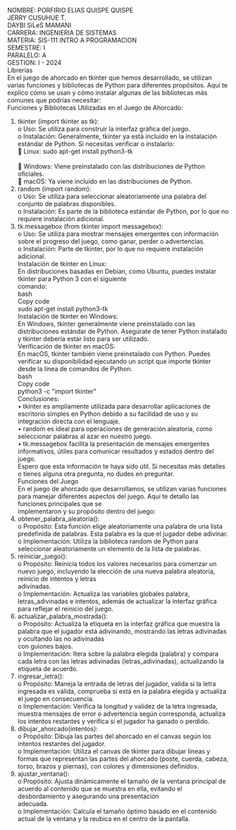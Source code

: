 NOMBRE: 		PORFIRIO ELIAS QUISPE QUISPE<br>
JERRY CUSUHUE T.<br>
DAYBI SiLeS MAMANI <br>
CARRERA: 	INGENIERIA DE SISTEMAS<br>
MATERIA:		SIS-111 INTRO A PROGRAMACION<br>
SEMESTRE:	 I <br>
PARALELO:	 A<br>
GESTION: 		I - 2024<br>
 Librerías<br>
En el juego de ahorcado en tkinter que hemos desarrollado, se utilizan varias funciones y bibliotecas de Python para diferentes propósitos. Aquí te explico cómo se usan y cómo instalar algunas de las bibliotecas más comunes que podrías necesitar:<br>
Funciones y Bibliotecas Utilizadas en el Juego de Ahorcado:<br>
1.	tkinter (import tkinter as tk):<br>
o	Uso: Se utiliza para construir la interfaz gráfica del juego.<br>
o	Instalación: Generalmente, tkinter ya está incluido en la instalación estándar de Python. Si necesitas verificar o instalarlo:<br>
	Linux: sudo apt-get install python3-tk<br><br>
	Windows: Viene preinstalado con las distribuciones de Python oficiales.<br>
	macOS: Ya viene incluido en las distribuciones de Python.<br>
2.	random (import random):<br>
o	Uso: Se utiliza para seleccionar aleatoriamente una palabra del conjunto de palabras disponibles.<br>
o	Instalación: Es parte de la biblioteca estándar de Python, por lo que no requiere instalación adicional.<br>
3.	tk.messagebox (from tkinter import messagebox):<br>
o	Uso: Se utiliza para mostrar mensajes emergentes con información sobre el progreso del juego, como ganar, perder o advertencias.<br>
o	Instalación: Parte de tkinter, por lo que no requiere instalación adicional.<br>
Instalación de tkinter en Linux:<br>
En distribuciones basadas en Debian, como Ubuntu, puedes instalar tkinter para Python 3 con el siguiente <br>comando:<br>
bash<br>
Copy code<br>
sudo apt-get install python3-tk<br>
Instalación de tkinter en Windows:<br>
En Windows, tkinter generalmente viene preinstalado con las distribuciones estándar de Python. Asegúrate de tener Python instalado y tkinter debería estar listo para ser utilizado.<br>
Verificación de tkinter en macOS:<br>
En macOS, tkinter también viene preinstalado con Python. Puedes verificar su disponibilidad ejecutando un script que importe tkinter desde la línea de comandos de Python.<br>
bash<br>
Copy code<br>
python3 -c "import tkinter"<br>
Conclusiones:<br>
•	tkinter es ampliamente utilizada para desarrollar aplicaciones de escritorio simples en Python debido a su facilidad de uso y su integración directa con el lenguaje.<br>
•	random es ideal para operaciones de generación aleatoria, como seleccionar palabras al azar en nuestro juego.<br>
•	tk.messagebox facilita la presentación de mensajes emergentes informativos, útiles para comunicar resultados y estados dentro del juego.<br>
Espero que esta información te haya sido útil. Si necesitas más detalles o tienes alguna otra pregunta, no dudes en preguntar.<br>
Funciones del Juego<br>
En el juego de ahorcado que desarrollamos, se utilizan varias funciones para manejar diferentes aspectos del juego. Aquí te detallo las funciones principales que se <br>implementaron y su propósito dentro del juego:<br>
1.	obtener_palabra_aleatoria():<br>
o	Propósito: Esta función elige aleatoriamente una palabra de una lista predefinida de palabras. Esta palabra es la que el jugador debe adivinar.<br>
o	Implementación: Utiliza la biblioteca random de Python para seleccionar aleatoriamente un elemento de la lista de palabras.<br>
2.	reiniciar_juego():<br>
o	Propósito: Reinicia todos los valores necesarios para comenzar un nuevo juego, incluyendo la elección de una nueva palabra aleatoria, reinicio de intentos y letras <br>adivinadas.<br>
o	Implementación: Actualiza las variables globales palabra, letras_adivinadas e intentos, además de actualizar la interfaz gráfica para reflejar el reinicio del juego.<br>
3.	actualizar_palabra_mostrada():<br>
o	Propósito: Actualiza la etiqueta en la interfaz gráfica que muestra la palabra que el jugador está adivinando, mostrando las letras adivinadas y ocultando las no adivinadas <br>con guiones bajos.<br>
o	Implementación: Itera sobre la palabra elegida (palabra) y compara cada letra con las letras adivinadas (letras_adivinadas), actualizando la etiqueta de acuerdo.<br>
4.	ingresar_letra():<br>
o	Propósito: Maneja la entrada de letras del jugador, valida si la letra ingresada es válida, comprueba si está en la palabra elegida y actualiza el juego en consecuencia.<br>
o	Implementación: Verifica la longitud y validez de la letra ingresada, muestra mensajes de error o advertencia según corresponda, actualiza los intentos restantes y verifica si el jugador ha ganado o perdido.<br>
5.	dibujar_ahorcado(intentos):<br>
o	Propósito: Dibuja las partes del ahorcado en el canvas según los intentos restantes del jugador.<br>
o	Implementación: Utiliza el canvas de tkinter para dibujar líneas y formas que representan las partes del ahorcado (poste, cuerda, cabeza, torso, brazos y piernas), con colores y dimensiones definidos.<br>
6.	ajustar_ventana():<br>
o	Propósito: Ajusta dinámicamente el tamaño de la ventana principal de acuerdo al contenido que se muestra en ella, evitando el desbordamiento y asegurando una presentación <br>adecuada.<br>
o	Implementación: Calcula el tamaño óptimo basado en el contenido actual de la ventana y la reubica en el centro de la pantalla.<br>
